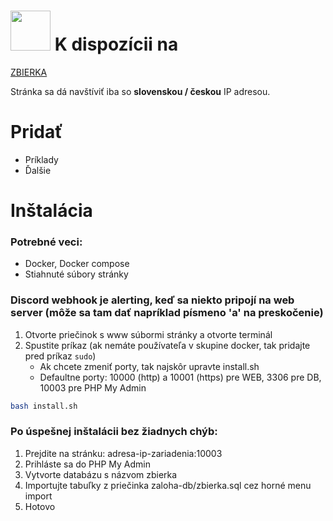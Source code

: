 # <img src="https://github.com/marek-guran/zbierka-uloh-wd1/assets/26904790/1e5fdb7e-0fe8-4be7-a7b2-50fe8dfc552f" alt="" height="64"> K dispozícii na

[ZBIERKA](https://wd1.site/)

Stránka sa dá navštíviť iba so **slovenskou / českou** IP adresou.

# Pridať
- Príklady
- Ďalšie

# Inštalácia
### Potrebné veci:
- Docker, Docker compose
- Stiahnuté súbory stránky
### Discord webhook je alerting, keď sa niekto pripojí na web server (môže sa tam dať napríklad písmeno 'a' na preskočenie)

1. Otvorte priečinok s www súbormi stránky a otvorte terminál
2. Spustite príkaz (ak nemáte používateľa v skupine docker, tak pridajte pred príkaz `sudo`)
   - Ak chcete zmeniť porty, tak najskôr upravte install.sh
   - Defaultne porty: 10000 (http) a 10001 (https) pre WEB, 3306 pre DB, 10003 pre PHP My Admin 
```bash
bash install.sh
```
### Po úspešnej inštalácii bez žiadnych chýb:
1. Prejdite na stránku: adresa-ip-zariadenia:10003
2. Prihláste sa do PHP My Admin
3. Vytvorte databázu s názvom zbierka
4. Importujte tabuľky z priečinka zaloha-db/zbierka.sql cez horné menu import
5. Hotovo
